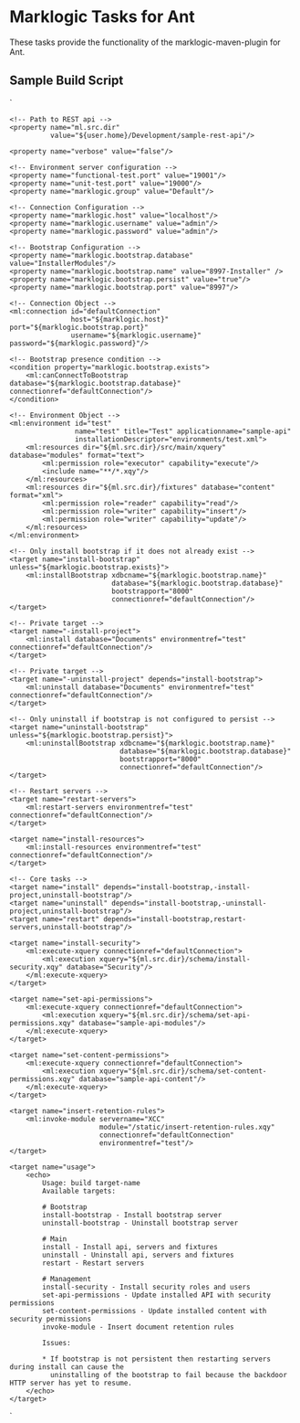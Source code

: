 Marklogic Tasks for Ant
=======================

These tasks provide the functionality of the marklogic-maven-plugin for Ant.

Sample Build Script
-------------------
`
<?xml version="1.0"?>
<project xmlns:ml="antlib:com.marklogic.ant" name="test-marklogic" default="usage">
    <taskdef resource="com/marklogic/ant/antlib.xml" uri="antlib:com.marklogic.ant"
             classpath="lib/marklogic-ant-contrib-1.0-SNAPSHOT-jar-with-dependencies.jar"/>

    <!-- Path to REST api -->
    <property name="ml.src.dir"
              value="${user.home}/Development/sample-rest-api"/>

    <property name="verbose" value="false"/>

    <!-- Environment server configuration -->
    <property name="functional-test.port" value="19001"/>
    <property name="unit-test.port" value="19000"/>
    <property name="marklogic.group" value="Default"/>

    <!-- Connection Configuration -->
    <property name="marklogic.host" value="localhost"/>
    <property name="marklogic.username" value="admin"/>
    <property name="marklogic.password" value="admin"/>

    <!-- Bootstrap Configuration -->
    <property name="marklogic.bootstrap.database" value="InstallerModules"/>
    <property name="marklogic.bootstrap.name" value="8997-Installer" />
    <property name="marklogic.bootstrap.persist" value="true"/>
    <property name="marklogic.bootstrap.port" value="8997"/>

    <!-- Connection Object -->
    <ml:connection id="defaultConnection"
                   host="${marklogic.host}" port="${marklogic.bootstrap.port}"
                   username="${marklogic.username}" password="${marklogic.password}"/>

    <!-- Bootstrap presence condition -->
    <condition property="marklogic.bootstrap.exists">
        <ml:canConnectToBootstrap database="${marklogic.bootstrap.database}" connectionref="defaultConnection"/>
    </condition>

    <!-- Environment Object -->
    <ml:environment id="test"
                    name="test" title="Test" applicationname="sample-api"
                    installationDescriptor="environments/test.xml">
        <ml:resources dir="${ml.src.dir}/src/main/xquery" database="modules" format="text">
            <ml:permission role="executor" capability="execute"/>
            <include name="**/*.xqy"/>
        </ml:resources>
        <ml:resources dir="${ml.src.dir}/fixtures" database="content" format="xml">
            <ml:permission role="reader" capability="read"/>
            <ml:permission role="writer" capability="insert"/>
            <ml:permission role="writer" capability="update"/>
        </ml:resources>
    </ml:environment>

    <!-- Only install bootstrap if it does not already exist -->
    <target name="install-bootstrap" unless="${marklogic.bootstrap.exists}">
        <ml:installBootstrap xdbcname="${marklogic.bootstrap.name}"
                             database="${marklogic.bootstrap.database}"
                             bootstrapport="8000"
                             connectionref="defaultConnection"/>
    </target>

    <!-- Private target -->
    <target name="-install-project">
        <ml:install database="Documents" environmentref="test" connectionref="defaultConnection"/>
    </target>

    <!-- Private target -->
    <target name="-uninstall-project" depends="install-bootstrap">
        <ml:uninstall database="Documents" environmentref="test" connectionref="defaultConnection"/>
    </target>

    <!-- Only uninstall if bootstrap is not configured to persist -->
    <target name="uninstall-bootstrap" unless="${marklogic.bootstrap.persist}">
        <ml:uninstallBootstrap xdbcname="${marklogic.bootstrap.name}"
                               database="${marklogic.bootstrap.database}"
                               bootstrapport="8000"
                               connectionref="defaultConnection"/>
    </target>

    <!-- Restart servers -->
    <target name="restart-servers">
        <ml:restart-servers environmentref="test" connectionref="defaultConnection"/>
    </target>

    <target name="install-resources">
        <ml:install-resources environmentref="test" connectionref="defaultConnection"/>
    </target>

    <!-- Core tasks -->
    <target name="install" depends="install-bootstrap,-install-project,uninstall-bootstrap"/>
    <target name="uninstall" depends="install-bootstrap,-uninstall-project,uninstall-bootstrap"/>
    <target name="restart" depends="install-bootstrap,restart-servers,uninstall-bootstrap"/>

    <target name="install-security">
        <ml:execute-xquery connectionref="defaultConnection">
            <ml:execution xquery="${ml.src.dir}/schema/install-security.xqy" database="Security"/>
        </ml:execute-xquery>
    </target>

    <target name="set-api-permissions">
        <ml:execute-xquery connectionref="defaultConnection">
            <ml:execution xquery="${ml.src.dir}/schema/set-api-permissions.xqy" database="sample-api-modules"/>
        </ml:execute-xquery>
    </target>

    <target name="set-content-permissions">
        <ml:execute-xquery connectionref="defaultConnection">
            <ml:execution xquery="${ml.src.dir}/schema/set-content-permissions.xqy" database="sample-api-content"/>
        </ml:execute-xquery>
    </target>

    <target name="insert-retention-rules">
        <ml:invoke-module servername="XCC"
                          module="/static/insert-retention-rules.xqy"
                          connectionref="defaultConnection"
                          environmentref="test"/>
    </target>

    <target name="usage">
        <echo>
            Usage: build target-name
            Available targets:

            # Bootstrap
            install-bootstrap - Install bootstrap server
            uninstall-bootstrap - Uninstall bootstrap server

            # Main
            install - Install api, servers and fixtures
            uninstall - Uninstall api, servers and fixtures
            restart - Restart servers

            # Management
            install-security - Install security roles and users
            set-api-permissions - Update installed API with security permissions
            set-content-permissions - Update installed content with security permissions
            invoke-module - Insert document retention rules

            Issues:

            * If bootstrap is not persistent then restarting servers during install can cause the
              uninstalling of the bootstrap to fail because the backdoor HTTP server has yet to resume.
        </echo>
    </target>

</project>
`
